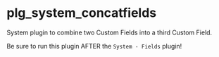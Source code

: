 # plg_system_concatfields
System plugin to combine two Custom Fields into a third Custom Field.

Be sure to run this plugin AFTER the ``System - Fields`` plugin!